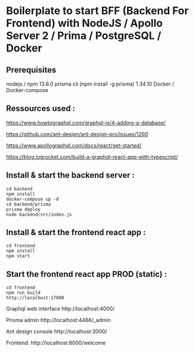 Boilerplate to start BFF (Backend For Frontend) with NodeJS / Apollo Server 2 / Prima / PostgreSQL / Docker
====================


Prerequisites
--------------------
nodejs / npm 13.6.0
prisma cli (npm install -g prisma) 1.34.10
Docker / Docker-compose

Ressources used :
------------------------
https://www.howtographql.com/graphql-js/4-adding-a-database/

https://github.com/ant-design/ant-design-pro/issues/1260

https://www.apollographql.com/docs/react/get-started/

https://blog.logrocket.com/build-a-graphql-react-app-with-typescript/

Install & start the backend server : 
------------------------
```
cd backend
npm install
docker-compose up -d
cd backend/prisma
prisma deploy
node backend/src/index.js
```

Install & start the frontend react app : 
------------------------
```
cd frontend
npm install
npm start
```

Start the frontend react app PROD (static) : 
------------------------
```
cd frontend
npm run build
http://localhost:17080
```


Graphql web interface
http://localhost:4000/

Prisma admin
http://localhost:4466/_admin

Ant design console
http://localhost:3000/

Frontend:
http://localhost:8000/welcome
